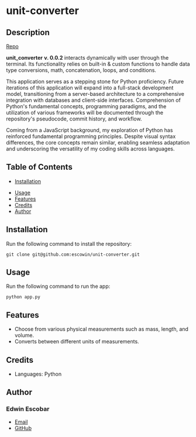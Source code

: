 # unit-converter

## Description
[Repo](https://github.com/escowin/unit-converter) 

__unit_converter__ __v. 0.0.2__ interacts dynamically with user through the terminal. Its functionality relies on built-in & custom functions to handle data type conversions, math, concatenation, loops, and conditions.

This application serves as a stepping stone for Python proficiency. Future iterations of this application will expand into a full-stack development model, transitioning from a server-based architecture to a comprehensive integration with databases and client-side interfaces. Comprehension of Python's fundamental concepts, programming paradigms, and the utilization of various frameworks will be documented through the repository's pseudocode, commit history, and workflow.

Coming from a JavaScript background, my exploration of Python has reinforced fundamental programming principles. Despite visual syntax differences, the core concepts remain similar, enabling seamless adaptation and underscoring the versatility of my coding skills across languages.


## Table of Contents
- [Installation](#installation)
<!-- - [Test](#test) -->
- [Usage](#usage)
- [Features](#features)
- [Credits](#credits)
- [Author](#author)

## Installation
Run the following command to install the repository:
```
git clone git@github.com:escowin/unit-converter.git
```

<!-- ## Test
Run the following command to run tests:
```
$ python3 app.py
``` -->

## Usage
Run the following command to run the app:
```
python app.py
```

<!-- ![mobile](./assets/img/unit-converter-sm.jpg)

![tablet](./assets/img/unit-converter-md.jpg)

![desktop](./assets/img/unit-converter-lg.jpg) -->

## Features
- Choose from various physical measurements such as mass, length, and volume.
- Converts between different units of measurements.

## Credits
- Languages: Python

## Author
### Edwin Escobar
- [Email](mailto:edwin@escowinart.com)
- [GitHub](https://github.com/escowin)
